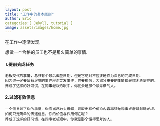 ```yaml
---
layout: post
title: "工作中的基本原则"
author: Eric
categories:[ Jekyll, tutorial ]
image: assets/images/home.jpg
---
```


在工作中逐渐发现,

想做一个合格的员工也不是那么简单的事情.



#### 1.提前完成任务

	老板交代的事情，总归有个最后截至日期，但是它绝对不应该是作为自己的完成日期。
	因为你一定要留有足够的事件应对突发事件，你要相信，大部分重要的事情都是你无法掌控的。
	养成了这样的好习惯，在同事老板的眼中，你就会是那个最靠谱的人。



#### 2.过滤有效信息
	一个信息到了你的手里，你应当尽力去理解，提取出有价值的内容再转给同事或者特别是老板。
	如何只是简单的传递信息，你的价值与作用何在呢？
	养成了这样的好习惯，在同事老板眼中，你就是那个懂得思考的人。
